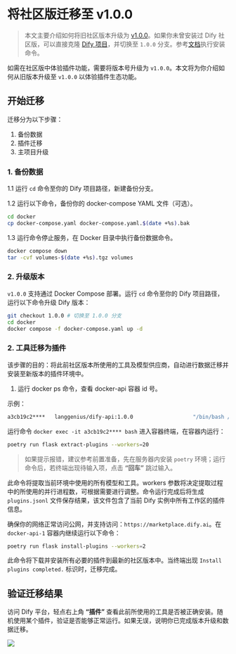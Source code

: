 # 将社区版迁移至 v1.0.0

> 本文主要介绍如何将旧社区版本升级为 [v1.0.0](https://github.com/langgenius/dify/releases/tag/1.0.0)。如果你未曾安装过 Dify 社区版，可以直接克隆 [Dify 项目](https://github.com/langgenius/dify)，并切换至 `1.0.0` 分支。参考[文档](https://docs.dify.ai/zh-hans/getting-started/install-self-hosted/docker-compose)执行安装命令。

如需在社区版中体验插件功能，需要将版本号升级为 `v1.0.0`。本文将为你介绍如何从旧版本升级至 `v1.0.0` 以体验插件生态功能。

## 开始迁移

迁移分为以下步骤：

1. 备份数据
2. 插件迁移
3. 主项目升级

### 1. 备份数据

1.1 运行 `cd` 命令至你的 Dify 项目路径，新建备份分支。

1.2 运行以下命令，备份你的 docker-compose YAML 文件（可选）。

```bash
cd docker
cp docker-compose.yaml docker-compose.yaml.$(date +%s).bak
```

1.3 运行命令停止服务，在 Docker 目录中执行备份数据命令。

```bash
docker compose down
tar -cvf volumes-$(date +%s).tgz volumes
```

### 2. 升级版本

`v1.0.0` 支持通过 Docker Compose 部署。运行 `cd` 命令至你的 Dify 项目路径，运行以下命令升级 Dify 版本：

```bash
git checkout 1.0.0 # 切换至 1.0.0 分支
cd docker
docker compose -f docker-compose.yaml up -d
```

### 2. 工具迁移为插件
 
该步骤的目的：将此前社区版本所使用的工具及模型供应商，自动进行数据迁移并安装至新版本的插件环境中。

1. 运行 docker ps 命令，查看 docker-api 容器 id 号。

示例：

```bash
a3cb19c2****   langgenius/dify-api:1.0.0                   "/bin/bash /entrypoi…"   10 minutes ago   Up 10 minutes             5001/tcp                                                                                                                          docker-api-1
```

运行命令 `docker exec -it a3cb19c2**** bash` 进入容器终端，在容器内运行：

```bash
poetry run flask extract-plugins --workers=20
```

> 如果提示报错，建议参考前置准备，先在服务器内安装 `poetry` 环境；运行命令后，若终端出现待输入项，点击 **“回车”** 跳过输入。

此命令将提取当前环境中使用的所有模型和工具。workers 参数将决定提取过程中的所使用的并行进程数，可根据需要进行调整。命令运行完成后将生成 `plugins.jsonl` 文件保存结果，该文件包含了当前 Dify 实例中所有工作区的插件信息。

确保你的网络正常访问公网，并支持访问：`https://marketplace.dify.ai`。在 `docker-api-1` 容器内继续运行以下命令：

```bash
poetry run flask install-plugins --workers=2
```

此命令将下载并安装所有必要的插件到最新的社区版本中。当终端出现 `Install plugins completed.` 标识时，迁移完成。

## 验证迁移结果

访问 Dify 平台，轻点右上角 **“插件”** 查看此前所使用的工具是否被正确安装。随机使用某个插件，验证是否能够正常运行。如果无误，说明你已完成版本升级和数据迁移。

![](https://assets-docs.dify.ai/2025/02/6467b3578d3d3e96510f50a09442d5a5.png)
